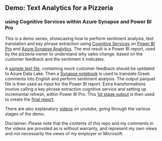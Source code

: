 ## Demo: Text Analytics for a Pizzeria
### using Cognitive Services within Azure Synapse and Power BI Pro

This is a demo series, showcasing how to perform sentiment analysis, text translation and key phrase extraction using [Cognitive Services](https://azure.microsoft.com/en-us/services/cognitive-services/) on [Power BI Pro](https://powerbi.microsoft.com/en-us/) and [Azure Synapse Analytics](https://azure.microsoft.com/en-us/services/synapse-analytics/). The end result is a Power BI report, used by the pizzeria owner to understand why sales change, based on the customer feedback and the sentiment it indicates.

A [sample text file](https://github.com/mantzos/Text-Analytics-Demo/blob/main/files/synapse_comments_tab.txt), containing mock customer feedback should be upldated to Azure Data Lake. Then a [Synapse notebook](https://github.com/mantzos/Text-Analytics-Demo/blob/main/Spark%20notebook%20v.1.ipynb) is used to translate Greek comments into English and perform sentiment analysis. The output parquet file is then used as input for the Power BI report. Extra transformations involve calling a key phrase extraction cognitive service and setting up incremental refresh, within Power BI Pro. This [1st stage output](https://github.com/mantzos/Text-Analytics-Demo/blob/main/files/Data%20ready.pbix) is then used to create the [final report](https://github.com/mantzos/Text-Analytics-Demo/blob/main/files/Report%20Ready.pbix).

There are also explanatory [videos](https://data-analytics-journeys.blogspot.com/2022/03/text-analytics-demo-full.html) on youtube, going through the various stages of the demo.


Disclaimer: Please note that the contents of this repo and my comments in the videos are provided as is without warranty, and represent my own views and not necessarily the views of my employer or Microsoft.
